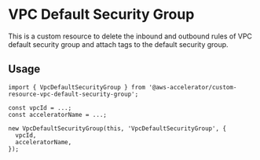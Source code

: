 # VPC Default Security Group

This is a custom resource to delete the inbound and outbound rules of VPC default security group and attach tags to the default security group.

## Usage

    import { VpcDefaultSecurityGroup } from '@aws-accelerator/custom-resource-vpc-default-security-group';

    const vpcId = ...;
    const acceleratorName = ...;

    new VpcDefaultSecurityGroup(this, 'VpcDefaultSecurityGroup', {
      vpcId,
      acceleratorName,
    });
